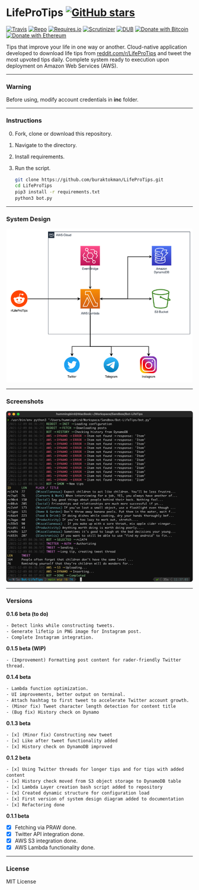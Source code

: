 # LifeProTips [![GitHub stars](https://img.shields.io/github/stars/badges/shields.svg?style=social&label=Stars)](https://github.com/buraktokman/LifeProTips/)

[![Travis](https://img.shields.io/travis/rust-lang/rust.svg)](https://github.com/buraktokman/LifeProTips)
[![Repo](https://img.shields.io/badge/source-GitHub-303030.svg?maxAge=3600&style=flat-square)](https://github.com/buraktokman/LifeProTips)
[![Requires.io](https://img.shields.io/requires/github/celery/celery.svg)](https://requires.io/github/buraktokman/LifeProTips/requirements/?branch=master)
[![Scrutinizer](https://img.shields.io/scrutinizer/g/filp/whoops.svg)](https://github.com/buraktokman/LifeProTips)
[![DUB](https://img.shields.io/dub/l/vibe-d.svg)](https://choosealicense.com/licenses/mit/)
[![Donate with Bitcoin](https://img.shields.io/badge/Donate-BTC-orange.svg)](https://blockchain.info/address/17dXgYr48j31myKiAhnM5cQx78XBNyeBWM)
[![Donate with Ethereum](https://img.shields.io/badge/Donate-ETH-blue.svg)](https://etherscan.io/address/91dd20538de3b48493dfda212217036257ae5150)

Tips that improve your life in one way or another. Cloud-native application developed to download life tips from [reddit.com/r/LifeProTips](https://www.reddit.com/r/LifeProTips/top/) and tweet the most upvoted tips daily. Complete system ready to execution upon deployment on Amazon Web Services (AWS).

------
### Warning
Before using, modify account credentials in **inc** folder.

------
### Instructions

0. Fork, clone or download this repository.

1. Navigate to the directory.

2. Install requirements.

3. Run the script.

    ```bash
    git clone https://github.com/buraktokman/LifeProTips.git
    cd LifeProTips
    pip3 install -r requirements.txt
    python3 bot.py
    ```

------
### System Design

![system-design.drawio](docs/system-design.drawio.png)

------

### Screenshots 

![screenshot](docs/screenshot.png)

------

### Versions

**0.1.6 beta (to do)**

```
- Detect links while constructing tweets.
- Generate lifetip in PNG image for Instagram post.
- Complete Instagram integration.
```

**0.1.5 beta (WIP)**

```
- (Improvement) Formatting post content for rader-friendly Twitter thread.
```

**0.1.4 beta**

```
- Lambda function optimization.
- UI improvements, better output on terminal.
- Attach hashtag to first tweet to accelerate Twitter account growth.
- (Minor fix) Tweet character length detection for content title
- (Bug fix) History check on Dynamo 
```

**0.1.3 beta**

```
- [x] (Minor fix) Constructing new tweet
- [x] Like after tweet functionality added
- [x] History check on DynamoDB improved
```

**0.1.2 beta**

```
- [x] Using Twitter threads for longer tips and for tips with added content
- [x] History check moved from S3 object storage to DynamoDB table
- [x] Lambda Layer creation bash script added to repository
- [x] Created dynamic structure for configuration load
- [x] First version of system design diagram added to documentation
- [x] Refactoring done
```

**0.1.1 beta**

- [x] Fetching via PRAW done.
- [x] Twitter API integration done.
- [x] AWS S3 integration done.
- [x] AWS Lambda functionality done.

---

### License

MIT License
